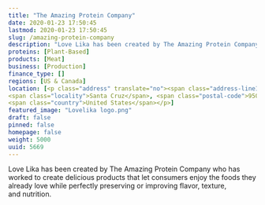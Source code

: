 ```yaml
---
title: "The Amazing Protein Company"
date: 2020-01-23 17:50:45
lastmod: 2020-01-23 17:50:45
slug: /amazing-protein-company
description: "Love Lika has been created by The Amazing Protein Company who has worked to create delicious products that let consumers enjoy the foods they already love while perfectly preserving or improving flavor, texture, and nutrition."
proteins: [Plant-Based]
products: [Meat]
business: [Production]
finance_type: []
regions: [US & Canada]
location: [<p class="address" translate="no"><span class="address-line1">Chestnut Street</span><br>
<span class="locality">Santa Cruz</span>, <span class="postal-code">95060</span><br>
<span class="country">United States</span></p>]
featured_image: "Lovelika logo.png"
draft: false
pinned: false
homepage: false
weight: 5000
uuid: 5669
---
```

<p>Love Lika has been created by The Amazing Protein Company who has worked to create delicious products that let consumers enjoy the foods they already love while perfectly preserving or improving flavor, texture, and nutrition.</p>
